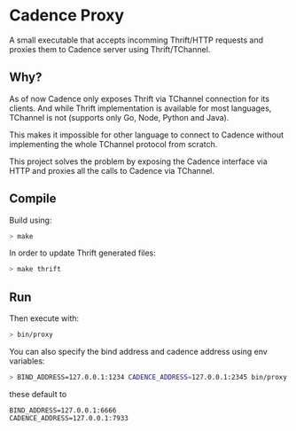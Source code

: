 # Cadence Proxy

A small executable that accepts incomming Thrift/HTTP requests and proxies them to Cadence server
using Thrift/TChannel.

## Why?

As of now Cadence only exposes Thrift via TChannel connection for its clients. And while Thrift
implementation is available for most languages, TChannel is not (supports only Go, Node, Python and
Java).

This makes it impossible for other language to connect to Cadence without implementing the whole
TChannel protocol from scratch.

This project solves the problem by exposing the Cadence interface via HTTP and proxies all the calls
to Cadence via TChannel.

## Compile

Build using:

```sh
> make
```

In order to update Thrift generated files:

```sh
> make thrift
```

## Run

Then execute with:

```sh
> bin/proxy
```

You can also specify the bind address and cadence address using env variables:

```sh
> BIND_ADDRESS=127.0.0.1:1234 CADENCE_ADDRESS=127.0.0.1:2345 bin/proxy
```

these default to

```
BIND_ADDRESS=127.0.0.1:6666
CADENCE_ADDRESS=127.0.0.1:7933
```
